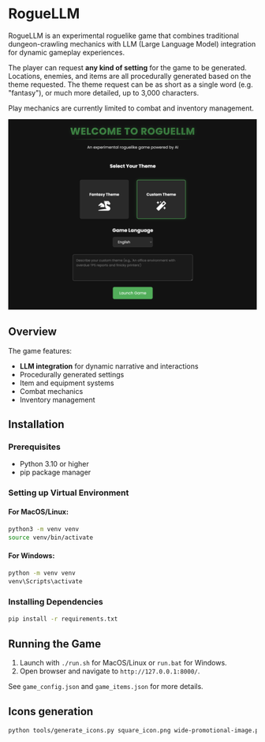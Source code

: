 # RogueLLM

RogueLLM is an experimental roguelike game that combines traditional dungeon-crawling
mechanics with LLM (Large Language Model) integration for dynamic gameplay experiences.

The player can request **any kind of setting** for the game to be generated.
Locations, enemies, and items are all procedurally generated based on the theme requested.
The theme request can be as short as a single word (e.g. "fantasy"), or much more detailed,
up to 3,000 characters.

Play mechanics are currently limited to combat and inventory management.

![Screenshot](docs/roguellm_sshot_01.png)

## Overview

The game features:
- **LLM integration** for dynamic narrative and interactions
- Procedurally generated settings
- Item and equipment systems
- Combat mechanics
- Inventory management

## Installation

### Prerequisites
- Python 3.10 or higher
- pip package manager

### Setting up Virtual Environment

#### For MacOS/Linux:
```bash
python3 -m venv venv
source venv/bin/activate
```

#### For Windows:
```bash
python -m venv venv
venv\Scripts\activate
```

### Installing Dependencies
```bash
pip install -r requirements.txt
```

## Running the Game
1. Launch with `./run.sh` for MacOS/Linux or `run.bat` for Windows.
2. Open browser and navigate to `http://127.0.0.1:8000/`.

See `game_config.json` and `game_items.json` for more details.

## Icons generation

```bash
python tools/generate_icons.py square_icon.png wide-promotional-image.png
```

